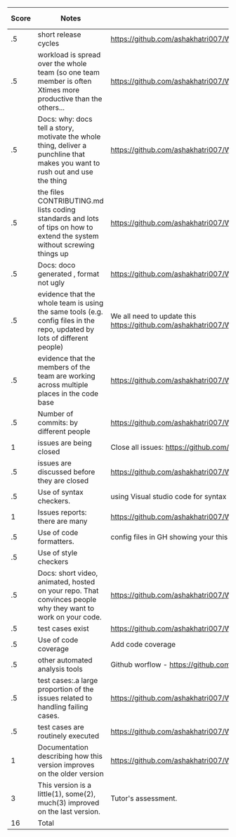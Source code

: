 |Score|Notes|Evidence|Self Assessment|
|-|-----|-------|--|
|.5| short release cycles| https://github.com/ashakhatri007/WolfJobs/releases | 3|
|.5| workload is spread over the whole team (so one team member is often Xtimes more productive than the others...| https://github.com/ashakhatri007/WolfJobs/graphs/contributors | 3|
|.5|Docs: why: docs tell a story, motivate the whole thing, deliver a punchline that makes you want to rush out and use the thing |https://github.com/ashakhatri007/WolfJobs/blob/master/README.md |3|
|.5|the files CONTRIBUTING.md lists coding standards and lots of tips on how to extend the system without screwing things up  | https://github.com/ashakhatri007/WolfJobs/blob/master/CONTRIBUTING.md |3|
|.5|Docs: doco generated , format not ugly  | https://github.com/ashakhatri007/WolfJobs/blob/master/README.md |3|
|.5|evidence that the whole team is using the same tools (e.g. config files in the repo, updated by lots of different people) | We all need to update this https://github.com/ashakhatri007/WolfJobs/blob/master/package.json |3|
|.5|evidence that the members of the team are working across multiple places in the code base | https://github.com/ashakhatri007/WolfJobs/pulse |3|
|.5|Number of commits: by different people  | https://github.com/ashakhatri007/WolfJobs/graphs/contributors |3|
|1|issues are being closed | Close all issues: https://github.com/ashakhatri007/WolfJobs/issues |3|
|.5|issues are discussed before they are closed | https://github.com/ashakhatri007/WolfJobs/issues |3|
|.5|Use of syntax checkers. | using Visual studio code for syntax checking capabilities |3|
|1|Issues reports: there are many  | https://github.com/ashakhatri007/WolfJobs/issues | 3|
|.5|Use of code formatters. | config files in GH showing your this formatter's config -  |3|
|.5|Use of style checkers | |3|
|.5|Docs: short video, animated, hosted on your repo. That convinces people why they want to work on your code. | https://github.com/ashakhatri007/WolfJobs/blob/master/README.md |3|
|.5|test cases exist  | https://github.com/ashakhatri007/WolfJobs/tree/master/src/test/components |3|
|.5|Use of code coverage  | Add code coverage |3|
|.5|other automated analysis tools  | Github worflow - https://github.com/ashakhatri007/WolfJobs/actions  |3|
|.5|test cases:.a large proportion of the issues related to handling failing cases. | https://github.com/ashakhatri007/WolfJobs/issues |3|
|.5|test cases are routinely executed | https://github.com/ashakhatri007/WolfJobs/actions |3|
|1|Documentation describing how this version improves on the older version| https://github.com/ashakhatri007/WolfJobs/blob/master/docs/Proj3Improvements.md|3|
|3|This version is a little(1), some(2), much(3) improved on the last version.|Tutor's assessment.| |
|16| Total|
